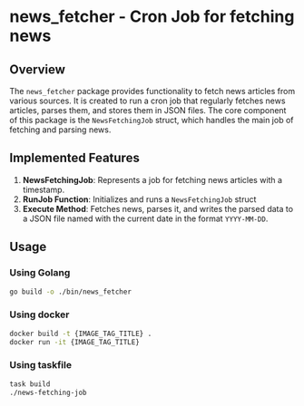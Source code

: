 # news_fetcher - Cron Job for fetching news

## Overview

The `news_fetcher` package provides functionality to fetch news articles from various sources. 
It is created to run a cron job that regularly fetches news articles, parses them, and stores them in JSON files.
The core component of this package is the `NewsFetchingJob` struct, 
which handles the main job of fetching and parsing news.

## Implemented Features

1. **NewsFetchingJob**: Represents a job for fetching news articles with a timestamp.
2. **RunJob Function**: Initializes and runs a `NewsFetchingJob` struct
3. **Execute Method**: Fetches news, parses it, and writes the parsed data to a JSON file named with the
current date in the format `YYYY-MM-DD`.

## Usage

### Using Golang

   ```sh
   go build -o ./bin/news_fetcher
   ```

### Using docker

```sh
docker build -t {IMAGE_TAG_TITLE} .
docker run -it {IMAGE_TAG_TITLE}
```

### Using taskfile

```sh
task build
./news-fetching-job
```